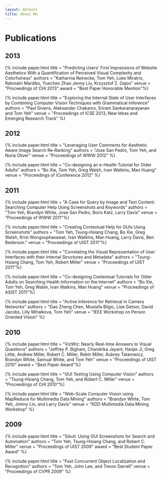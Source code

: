 ```yaml
---
layout: default
title: About Me
---
```


<h1>Publications </h1>

<h2 class="year">2013</h2>

{% include paper.html title = "Predicting Users' First Impressions of Website Aesthetics With a Quantification of Perceived Visual Complexity and Colorfulness" authors = "Katharina Reinecke, Tom Yeh, Luke Miratrix, Rahmatri Mardiko, Yuechen Zhao Jenny Liu, Krzysztof Z. Gajos" venue = "Proceedings of CHI 2013" award = "Best Paper Honorable Mention"%}

{% include paper.html title = "Exploring the Internal State of User Interfaces by Combining Computer Vision Techniques with Grammatical Inference" authors = "Paul Givens, Aleksandar Chakarov, Sriram Sankaranarayanan and Tom Yeh" venue = "Proceedings of ICSE 2013, New Ideas and Emerging Research Track" %}

<h2 class="year">2012</h2>

{% include paper.html title = "Leveraging User Comments for Aesthetic Aware Image Search Re-Ranking" authors = "Jose San Pedro, Tom Yeh, and Nuria Oliver" venue = "Proceedings of WWW 2012" %}

{% include paper.html title = "Co-designing an e-Health Tutorial for Older Adults" authors = "Bo Xie, Tom Yeh, Greg Walsh, Ivan Watkins, Man Huang" venue = "Proceedings of iConference 2012" %}

<h2 class="year">2011</h2>

{% include paper.html title = "A Case for Query by Image and Text Content: Searching Computer Help Using Screenshots and Keywords" authors = "Tom Yeh, Brandyn White, Jose San Pedro, Boris Katz, Larry Davis" venue = "Proceedings of WWW 2011"%}

{% include paper.html title = "Creating Contextual Help for GUIs Using Screenshots" authors = "Tom Yeh, Tsung-Hsiang Chang, Bo Xie, Greg Walsh, Krist Wongsuphasawat, Ivan Watkins, Man Huang, Larry Davis, Ben Bederson." venue = "Proceedings of UIST 2011"%}

{% include paper.html title = "Correlating the Visual Representation of User Interfaces with their Internal Structures and Metadata" authors = "Tsung-Hsiang Chang, Tom Yeh, Robert Miller" venue = "Proceedings of UIST 2011"%}

{% include paper.html title = "Co-designing Contextual Tutorials for Older Adults on Searching Health Information on the Internet" authors = "Bo Xie, Tom Yeh, Greg Walsh, Ivan Watkins, Man Huang" venue = "Proceedings of ASIST 2011"%}

{% include paper.html title = "Active Inference for Retrieval in Camera Networks" authors = "Dao Zheng Chen, Mustafa Bilgic, Lise Getoor, David Jacobs, Lilly Mihalkova, Tom Yeh" venue = "IEEE Workshop on Person Oriented Vision" %}

<h2 class="year">2010</h2>

{% include paper.html title = "VizWiz: Nearly Real-time Answers to Visual Questions" authors = "Jeffrey P. Bigham, Chandrika Jayant, Hanjie Ji, Greg Little, Andrew Miller, Robert C. Miller, Robin Miller, Aubrey Tatarowicz, Brandyn White, Samual White, and Tom Yeh" venue = "Proceedings of UIST 2010" award = "Best Paper Award"%}

{% include paper.html title = "GUI Testing Using Computer Vision" authors = "Tsung-Hsiang Chang, Tom Yeh, and Robert C. Miller" venue = "Proceedings of CHI 2010"%}

{% include paper.html title = "Web-Scale Computer Vision using MapReduce for Multimedia Data Mining" authors = "Brandyn White, Tom Yeh, Jimmy Lin, and Larry Davis" venue = "KDD Multimedia Data Mining Workshop" %}

<h2 class="year">2009</h2>

{% include paper.html title = "Sikuli: Using GUI Screenshots for Search and Automation" authors = "Tom Yeh, Tsung-Hsiang Chang, and Robert C. Miller" venue = "Proceedings of UIST 2009" award = "Best Student Paper Award" %}

{% include paper.html title = "Fast Concurrent Object Localization and Recognition" authors = "Tom Yeh, John Lee, and Trevor Darrell" venue = "Proceedings of CVPR 2009" %}


